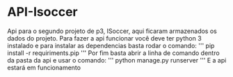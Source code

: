 # API-Isoccer
Api para o segundo projeto de p3, ISoccer, aqui ficaram armazenados os dados do projeto.
Para fazer a api funcionar você deve ter python 3 instalado e para instalar as dependencias basta rodar o comando:
'''
pip install -r requiriments.pip
'''
Por fim basta abrir a linha de comando dentro da pasta da api e usar o comando:
'''
python manage.py runserver
'''
E a api estará em funcionamento
